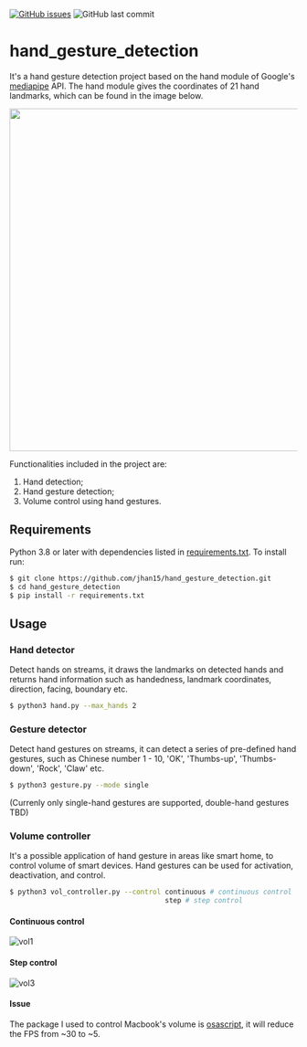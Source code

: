 [![GitHub issues](https://img.shields.io/github/issues/jhan15/hand_gesture_detection)](https://github.com/jhan15/hand_gesture_detection/issues)
![GitHub last commit](https://img.shields.io/github/last-commit/jhan15/hand_gesture_detection?color=ff69b4)

# hand_gesture_detection
It's a hand gesture detection project based on the hand module of Google's [mediapipe](https://github.com/google/mediapipe) API. The hand module gives the coordinates of 21 hand landmarks, which can be found in the image below.

<p align="center">
  <img src="https://user-images.githubusercontent.com/62132206/124274282-5af07f80-db41-11eb-9ac8-bf14d9680d68.png?raw=true" width="600">
</p>

Functionalities included in the project are:
1. Hand detection;
2. Hand gesture detection;
3. Volume control using hand gestures.

## Requirements
Python 3.8 or later with dependencies listed in [requirements.txt](https://github.com/jhan15/gesture_detection/blob/master/requirements.txt). To install run:

```bash
$ git clone https://github.com/jhan15/hand_gesture_detection.git
$ cd hand_gesture_detection
$ pip install -r requirements.txt
```

## Usage

### Hand detector
Detect hands on streams, it draws the landmarks on detected hands and returns hand information such as handedness, landmark coordinates, direction, facing, boundary etc.

```bash
$ python3 hand.py --max_hands 2
```

### Gesture detector
Detect hand gestures on streams, it can detect a series of pre-defined hand gestures, such as Chinese number 1 - 10, 'OK', 'Thumbs-up', 'Thumbs-down', 'Rock', 'Claw' etc.

```bash
$ python3 gesture.py --mode single
```

(Currenly only single-hand gestures are supported, double-hand gestures TBD)

### Volume controller
It's a possible application of hand gesture in areas like smart home, to control volume of smart devices. Hand gestures can be used for activation, deactivation, and control.

```bash
$ python3 vol_controller.py --control continuous # continuous control
                                      step # step control
```

#### Continuous control

![vol1](https://user-images.githubusercontent.com/62132206/121547644-9a2d2400-ca0c-11eb-9141-a280243f71b0.gif)

#### Step control

![vol3](https://user-images.githubusercontent.com/62132206/121547653-9c8f7e00-ca0c-11eb-9319-e75a4e96cf6f.gif)

#### Issue

The package I used to control Macbook's volume is [osascript](https://github.com/andrewp-as-is/osascript.py), it will reduce the FPS from ~30 to ~5.

